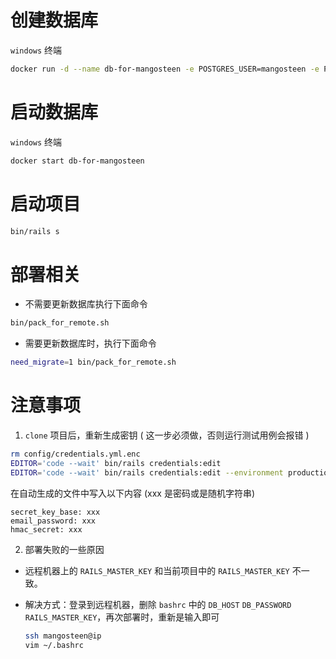 # 创建数据库

`windows` 终端

```bash
docker run -d --name db-for-mangosteen -e POSTGRES_USER=mangosteen -e POSTGRES_PASSWORD=123456 -e POSTGRES_DB=mangosteen_dev -e PGDATA=/var/lib/postgresql/data/pgdata -v mangosteen-data:/var/lib/postgresql/data --network=network1 postgres:14
```

# 启动数据库

`windows` 终端

```bash
docker start db-for-mangosteen
```

# 启动项目
```bash 
bin/rails s
```

# 部署相关

- 不需要更新数据库执行下面命令

```bash
bin/pack_for_remote.sh
```

- 需要更新数据库时，执行下面命令

```bash
need_migrate=1 bin/pack_for_remote.sh
```

# 注意事项

1. `clone` 项目后，重新生成密钥 ( 这一步必须做，否则运行测试用例会报错 )

```bash
rm config/credentials.yml.enc
EDITOR='code --wait' bin/rails credentials:edit
EDITOR='code --wait' bin/rails credentials:edit --environment production
```

在自动生成的文件中写入以下内容 (xxx 是密码或是随机字符串)

```
secret_key_base: xxx
email_password: xxx
hmac_secret: xxx
```

2. 部署失败的一些原因

- 远程机器上的 `RAILS_MASTER_KEY` 和当前项目中的 `RAILS_MASTER_KEY` 不一致。
- 解决方式：登录到远程机器，删除 `bashrc` 中的 `DB_HOST` `DB_PASSWORD` `RAILS_MASTER_KEY`，再次部署时，重新是输入即可

  ```bash
  ssh mangosteen@ip
  vim ~/.bashrc
  ```
